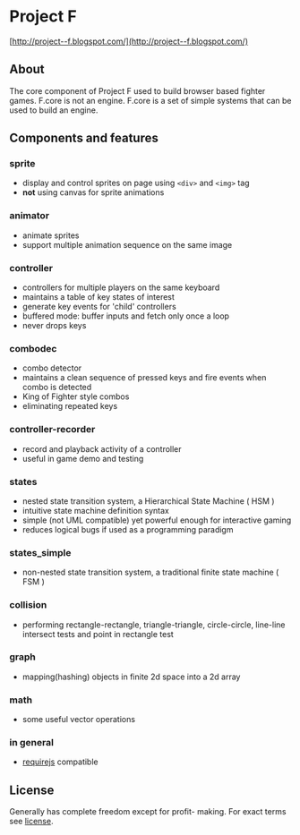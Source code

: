 # Project F
[http://project--f.blogspot.com/](http://project--f.blogspot.com/)

## About
The core component of Project F used to build browser based fighter games.
F.core is not an engine. F.core is a set of simple systems that can be used to build an engine.

## Components and features

### sprite
- display and control sprites on page using `<div>` and `<img>` tag
- **not** using canvas for sprite animations

### animator
- animate sprites
- support multiple animation sequence on the same image

### controller
- controllers for multiple players on the same keyboard
- maintains a table of key states of interest
- generate key events for 'child' controllers
- buffered mode: buffer inputs and fetch only once a loop
- never drops keys

### combodec
- combo detector
- maintains a clean sequence of pressed keys and fire events when combo is detected
- King of Fighter style combos
- eliminating repeated keys

### controller-recorder
- record and playback activity of a controller
- useful in game demo and testing

### states
- nested state transition system, a Hierarchical State Machine ( HSM )
- intuitive state machine definition syntax
- simple (not UML compatible) yet powerful enough for interactive gaming
- reduces logical bugs if used as a programming paradigm

### states_simple
- non-nested state transition system, a traditional finite state machine ( FSM )

### collision
- performing rectangle-rectangle, triangle-triangle, circle-circle, line-line intersect tests
and point in rectangle test

### graph
- mapping(hashing) objects in finite 2d space into a 2d array

### math
- some useful vector operations

### in general
- [requirejs](http://requirejs.org/) compatible

## License
Generally has complete freedom except for profit- making. For exact terms see [license](http://project--f.blogspot.hk/2012/05/license.html).